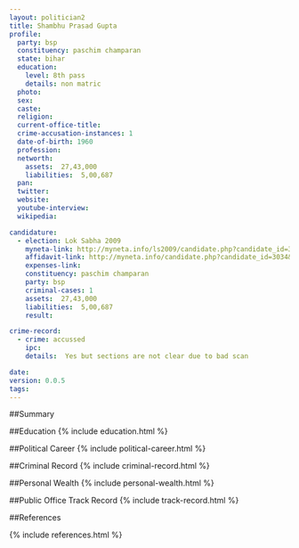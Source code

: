 ```yaml
---
layout: politician2
title: Shambhu Prasad Gupta
profile: 
  party: bsp
  constituency: paschim champaran
  state: bihar
  education: 
    level: 8th pass
    details: non matric
  photo: 
  sex: 
  caste: 
  religion: 
  current-office-title: 
  crime-accusation-instances: 1
  date-of-birth: 1960
  profession: 
  networth: 
    assets:  27,43,000
    liabilities:  5,00,687
  pan: 
  twitter: 
  website: 
  youtube-interview: 
  wikipedia: 

candidature: 
  - election: Lok Sabha 2009
    myneta-link: http://myneta.info/ls2009/candidate.php?candidate_id=3034
    affidavit-link: http://myneta.info/candidate.php?candidate_id=3034&scan=original
    expenses-link: 
    constituency: paschim champaran 
    party: bsp
    criminal-cases: 1
    assets:  27,43,000
    liabilities:  5,00,687
    result:  

crime-record: 
  - crime: accussed
    ipc: 
    details:  Yes but sections are not clear due to bad scan  

date: 
version: 0.0.5
tags: 
---
```

##Summary


##Education
{% include education.html %}


##Political Career
{% include political-career.html %}


##Criminal Record
{% include criminal-record.html %}


##Personal Wealth
{% include personal-wealth.html %}


##Public Office Track Record
{% include track-record.html %}


##References


{% include references.html %}